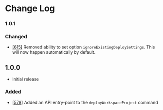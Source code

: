 # Change Log

### 1.0.1

### Changed

* [[615]](https://github.com/microsoft/vscode-azurecontainerapps/pull/615) Removed ability to set option `ignoreExistingDeploySettings`. This will now happen automatically by default.

## 1.0.0
* Initial release

### Added

* [[578]](https://github.com/microsoft/vscode-azurecontainerapps/pull/578) Added an API entry-point to the `deployWorkspaceProject` command
